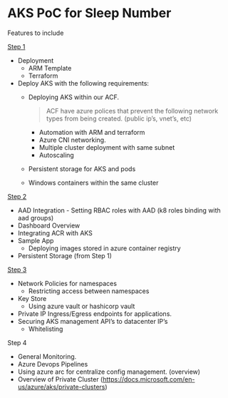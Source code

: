 # AKS PoC for Sleep Number

Features to include

[Step 1](files/step1.md)

- Deployment
  - ARM Template
  - Terraform
- Deploy AKS with the following requirements:
  - Deploying AKS within our ACF.   
  
    >ACF have azure polices that prevent the following network types from being created. (public ip’s, vnet’s, etc)

	- Automation with ARM and terraform   
	- Azure CNI networking.
    - Multiple cluster deployment with same subnet    
    - Autoscaling
  - Persistent storage for AKS and pods
  - Windows containers within the same cluster	 

[Step 2](files/step2.md)

  - AAD Integration - Setting  RBAC roles with AAD (k8 roles binding with aad groups)
  - Dashboard Overview		
  - Integrating ACR with AKS
  - Sample App
    - Deploying images stored in azure container registry
  - Persistent Storage (from Step 1)

[Step 3](files/step3.md)

 - Network Policies for namespaces
    - Restricting access between namespaces
 - Key Store
    - Using azure vault or hashicorp vault
 - Private IP Ingress/Egress endpoints for applications. 
 - Securing AKS management API’s to datacenter IP’s 
    - Whitelisting 

 

Step 4
- General Monitoring.
- Azure Devops Pipelines
- Using azure arc for centralize config management. (overview)
- Overview of Private Cluster (https://docs.microsoft.com/en-us/azure/aks/private-clusters)